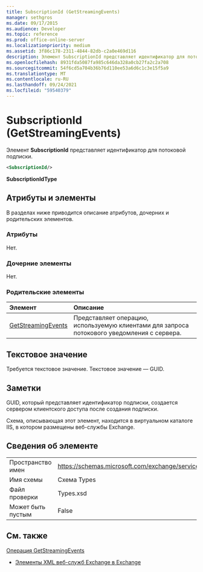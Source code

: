 ```yaml
---
title: SubscriptionId (GetStreamingEvents)
manager: sethgros
ms.date: 09/17/2015
ms.audience: Developer
ms.topic: reference
ms.prod: office-online-server
ms.localizationpriority: medium
ms.assetid: 3f86c178-2311-4844-82db-c2a0e469d116
description: Элемент SubscriptionId представляет идентификатор для потоковой подписки.
ms.openlocfilehash: 8931fda5087fa985c646da328a0cb27fa2c2a708
ms.sourcegitcommit: 54f6cd5a704b36b76d110ee53a6d6c1c3e15f5a9
ms.translationtype: MT
ms.contentlocale: ru-RU
ms.lasthandoff: 09/24/2021
ms.locfileid: "59540379"
---
```

# <a name="subscriptionid-getstreamingevents"></a>SubscriptionId (GetStreamingEvents)

Элемент **SubscriptionId** представляет идентификатор для потоковой подписки. 
  
```XML
<SubscriptionId/>
```

 **SubscriptionIdType**
## <a name="attributes-and-elements"></a>Атрибуты и элементы

В разделах ниже приводится описание атрибутов, дочерних и родительских элементов.
  
### <a name="attributes"></a>Атрибуты

Нет.
  
### <a name="child-elements"></a>Дочерние элементы

Нет.
  
### <a name="parent-elements"></a>Родительские элементы

|**Элемент**|**Описание**|
|:-----|:-----|
|[GetStreamingEvents](getstreamingevents.md) <br/> |Представляет операцию, используемую клиентами для запроса потокового уведомления с сервера.  <br/> |
   
## <a name="text-value"></a>Текстовое значение

Требуется текстовое значение. Текстовое значение — GUID.
  
## <a name="remarks"></a>Заметки

GUID, который представляет идентификатор подписки, создается сервером клиентского доступа после создания подписки.
  
Схема, описывающая этот элемент, находится в виртуальном каталоге IIS, в котором размещены веб-службы Exchange.
  
## <a name="element-information"></a>Сведения об элементе

|||
|:-----|:-----|
|Пространство имен  <br/> |https://schemas.microsoft.com/exchange/services/2006/types  <br/> |
|Имя схемы  <br/> |Схема Types  <br/> |
|Файл проверки  <br/> |Types.xsd  <br/> |
|Может быть пустым  <br/> |False  <br/> |
   
## <a name="see-also"></a>См. также



[Операция GetStreamingEvents](getstreamingevents-operation.md)


- [Элементы XML веб-служб Exchange в Exchange](ews-xml-elements-in-exchange.md)

